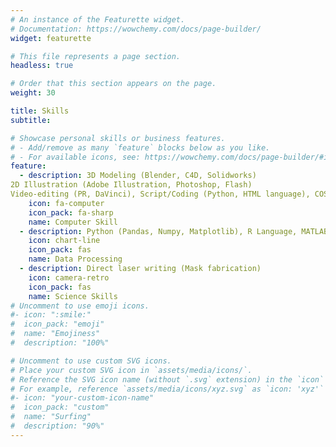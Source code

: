 ```yaml
---
# An instance of the Featurette widget.
# Documentation: https://wowchemy.com/docs/page-builder/
widget: featurette

# This file represents a page section.
headless: true

# Order that this section appears on the page.
weight: 30

title: Skills
subtitle:

# Showcase personal skills or business features.
# - Add/remove as many `feature` blocks below as you like.
# - For available icons, see: https://wowchemy.com/docs/page-builder/#icons
feature:
  - description: 3D Modeling (Blender, C4D, Solidworks)
2D Illustration (Adobe Illustration, Photoshop, Flash)
Video-editing (PR, DaVinci), Script/Coding (Python, HTML language), COSMOL (Simulation, Flow simulation), Poster design and Other advanced computer-related skills
    icon: fa-computer
    icon_pack: fa-sharp
    name: Computer Skill
  - description: Python (Pandas, Numpy, Matplotlib), R Language, MATLAB, Origin
    icon: chart-line
    icon_pack: fas
    name: Data Processing
  - description: Direct laser writing (Mask fabrication)
    icon: camera-retro
    icon_pack: fas
    name: Science Skills
# Uncomment to use emoji icons.
#- icon: ":smile:"
#  icon_pack: "emoji"
#  name: "Emojiness"
#  description: "100%"

# Uncomment to use custom SVG icons.
# Place your custom SVG icon in `assets/media/icons/`.
# Reference the SVG icon name (without `.svg` extension) in the `icon` field.
# For example, reference `assets/media/icons/xyz.svg` as `icon: 'xyz'`
#- icon: "your-custom-icon-name"
#  icon_pack: "custom"
#  name: "Surfing"
#  description: "90%"
---
```

